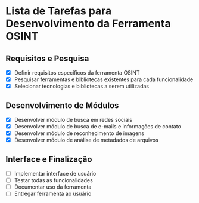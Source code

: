 # Lista de Tarefas para Desenvolvimento da Ferramenta OSINT

## Requisitos e Pesquisa
- [x] Definir requisitos específicos da ferramenta OSINT
- [x] Pesquisar ferramentas e bibliotecas existentes para cada funcionalidade
- [x] Selecionar tecnologias e bibliotecas a serem utilizadas

## Desenvolvimento de Módulos
- [x] Desenvolver módulo de busca em redes sociais
- [x] Desenvolver módulo de busca de e-mails e informações de contato
- [x] Desenvolver módulo de reconhecimento de imagens
- [x] Desenvolver módulo de análise de metadados de arquivos

## Interface e Finalização
- [ ] Implementar interface de usuário
- [ ] Testar todas as funcionalidades
- [ ] Documentar uso da ferramenta
- [ ] Entregar ferramenta ao usuário
